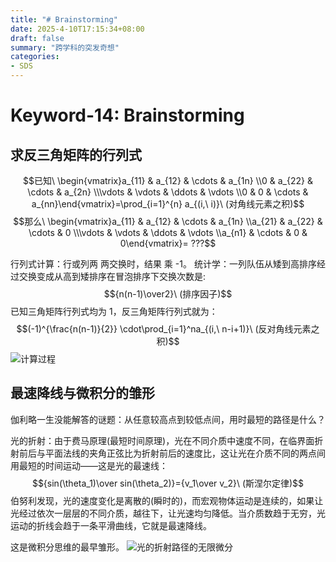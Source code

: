 ```yaml
---
title: "# Brainstorming"
date: 2025-4-10T17:15:34+08:00
draft: false
summary: "跨学科的突发奇想"
categories: 
- SDS
---
```




# Keyword-14: Brainstorming




## 求反三角矩阵的行列式
$$已知\ \begin{vmatrix}a_{11} & a_{12} & \cdots & a_{1n} \\0 & a_{22} & \cdots & a_{2n} \\\vdots & \vdots & \ddots & \vdots \\0 & 0 & \cdots & a_{nn}\end{vmatrix}=\prod_{i=1}^{n} a_{(i,\ i)}\ (对角线元素之积)$$
$$那么\ \begin{vmatrix}a_{11} & a_{12} & \cdots & a_{1n} \\a_{21} & a_{22} & \cdots & 0 \\\vdots & \vdots & \ddots & \vdots \\a_{n1} & \cdots & 0 & 0\end{vmatrix}= ???$$

行列式计算：行或列两 两交换时，结果 乘 -1。
统计学：一列队伍从矮到高排序经过交换变成从高到矮排序在冒泡排序下交换次数是:$${n(n-1)\over2}\ (排序因子)$$
已知三角矩阵行列式均为 1，反三角矩阵行列式就为：$$(-1)^{\frac{n(n-1)}{2}} \cdot\prod_{i=1}^na_{(i,\ n-i+1)}\ (反对角线元素之积)$$
![计算过程](/images/b1.jpg)





## 最速降线与微积分的雏形



伽利略一生没能解答的谜题：从任意较高点到较低点间，用时最短的路径是什么？

光的折射：由于费马原理(最短时间原理)，光在不同介质中速度不同，在临界面折射前后与平面法线的夹角正弦比为折射前后的速度比，这让光在介质不同的两点间用最短的时间运动——这是光的最速线：$${sin(\theta_1)\over sin(\theta_2)}={v_1\over v_2}\ (斯涅尔定律)$$
伯努利发现，光的速度变化是离散的(瞬时的)，而宏观物体运动是连续的，如果让光经过依次一层层的不同介质，越往下，让光速均匀降低。当介质数趋于无穷，光运动的折线会趋于一条平滑曲线，它就是最速降线。

这是微积分思维的最早雏形。
![光的折射路径的无限微分](/images/b2.jpg)
